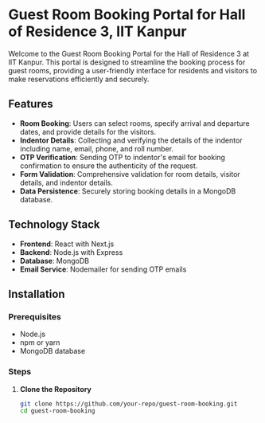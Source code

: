 # Guest Room Booking Portal for Hall of Residence 3, IIT Kanpur

Welcome to the Guest Room Booking Portal for the Hall of Residence 3 at IIT Kanpur. This portal is designed to streamline the booking process for guest rooms, providing a user-friendly interface for residents and visitors to make reservations efficiently and securely.

## Features

- **Room Booking**: Users can select rooms, specify arrival and departure dates, and provide details for the visitors.
- **Indentor Details**: Collecting and verifying the details of the indentor including name, email, phone, and roll number.
- **OTP Verification**: Sending OTP to indentor's email for booking confirmation to ensure the authenticity of the request.
- **Form Validation**: Comprehensive validation for room details, visitor details, and indentor details.
- **Data Persistence**: Securely storing booking details in a MongoDB database.

## Technology Stack

- **Frontend**: React with Next.js
- **Backend**: Node.js with Express
- **Database**: MongoDB
- **Email Service**: Nodemailer for sending OTP emails


## Installation

### Prerequisites

- Node.js
- npm or yarn
- MongoDB database

### Steps

1. **Clone the Repository**
   ```bash
   git clone https://github.com/your-repo/guest-room-booking.git
   cd guest-room-booking
